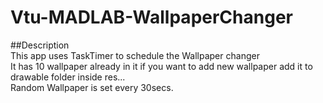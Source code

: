 # Vtu-MADLAB-WallpaperChanger  
  
##Description  
This app uses TaskTimer to schedule the Wallpaper changer  
It has 10 wallpaper already in it if you want to add new wallpaper add it to drawable folder inside res...  
Random Wallpaper is set every 30secs.
